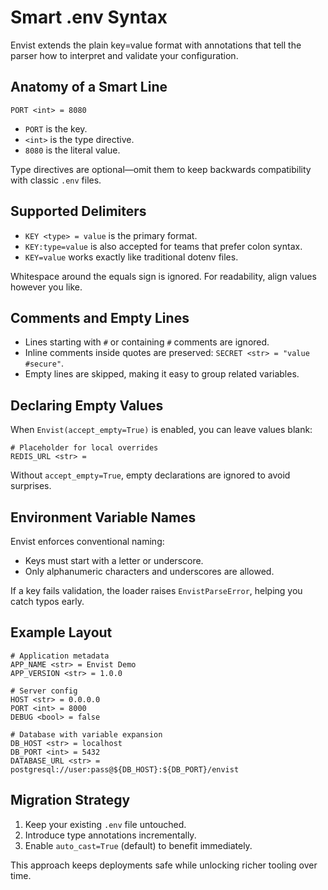 # Smart .env Syntax

Envist extends the plain key=value format with annotations that tell the parser how to interpret and validate your configuration.

## Anatomy of a Smart Line

```env
PORT <int> = 8080
```

- `PORT` is the key.
- `<int>` is the type directive.
- `8080` is the literal value.

Type directives are optional—omit them to keep backwards compatibility with classic `.env` files.

## Supported Delimiters

- `KEY <type> = value` is the primary format.
- `KEY:type=value` is also accepted for teams that prefer colon syntax.
- `KEY=value` works exactly like traditional dotenv files.

Whitespace around the equals sign is ignored. For readability, align values however you like.

## Comments and Empty Lines

- Lines starting with `#` or containing ` # ` comments are ignored.
- Inline comments inside quotes are preserved: `SECRET <str> = "value #secure"`.
- Empty lines are skipped, making it easy to group related variables.

## Declaring Empty Values

When `Envist(accept_empty=True)` is enabled, you can leave values blank:

```env
# Placeholder for local overrides
REDIS_URL <str> =
```

Without `accept_empty=True`, empty declarations are ignored to avoid surprises.

## Environment Variable Names

Envist enforces conventional naming:

- Keys must start with a letter or underscore.
- Only alphanumeric characters and underscores are allowed.

If a key fails validation, the loader raises `EnvistParseError`, helping you catch typos early.

## Example Layout

```env
# Application metadata
APP_NAME <str> = Envist Demo
APP_VERSION <str> = 1.0.0

# Server config
HOST <str> = 0.0.0.0
PORT <int> = 8000
DEBUG <bool> = false

# Database with variable expansion
DB_HOST <str> = localhost
DB_PORT <int> = 5432
DATABASE_URL <str> = postgresql://user:pass@${DB_HOST}:${DB_PORT}/envist
```

## Migration Strategy

1. Keep your existing `.env` file untouched.
2. Introduce type annotations incrementally.
3. Enable `auto_cast=True` (default) to benefit immediately.

This approach keeps deployments safe while unlocking richer tooling over time.
